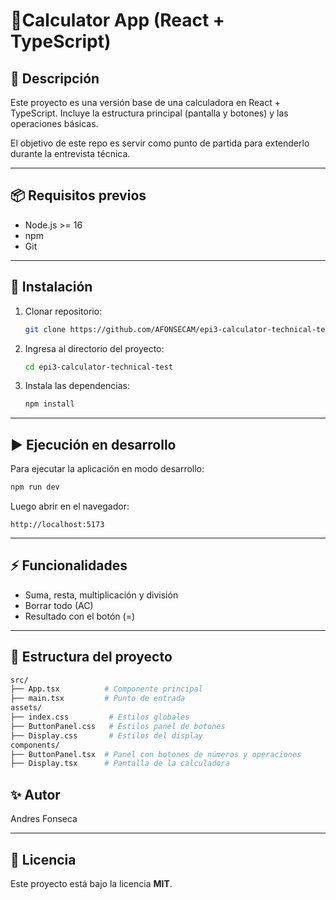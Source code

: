 
# 📱Calculator App (React + TypeScript)

## 📖 Descripción
Este proyecto es una versión base de una calculadora en React + TypeScript.
Incluye la estructura principal (pantalla y botones) y las operaciones básicas.

El objetivo de este repo es servir como punto de partida para extenderlo durante la entrevista técnica.

---

## 📦 Requisitos previos

- Node.js >= 16  
- npm
- Git  

---

## 🚀 Instalación

1. Clonar repositorio:

   ```bash
   git clone https://github.com/AFONSECAM/epi3-calculator-technical-test.git
   ```

2. Ingresa al directorio del proyecto:

   ```bash
   cd epi3-calculator-technical-test
   ```

3. Instala las dependencias:

   ```bash
   npm install
   ```
---

## ▶️ Ejecución en desarrollo

Para ejecutar la aplicación en modo desarrollo:

```bash
npm run dev
```

Luego abrir en el navegador:

```
http://localhost:5173
```

---

## ⚡ Funcionalidades

- Suma, resta, multiplicación y división  
- Borrar todo (AC)  
- Resultado con el botón (=)  

---

## 📂 Estructura del proyecto
```bash
src/
├── App.tsx          # Componente principal
├── main.tsx         # Punto de entrada
assets/
├── index.css         # Estilos globales
├── ButtonPanel.css   # Estilos panel de botones
├── Display.css       # Estilos del display
components/
├── ButtonPanel.tsx  # Panel con botones de números y operaciones
├── Display.tsx      # Pantalla de la calculadora
```

## ✨ Autor
Andres Fonseca


---

## 📜 Licencia
Este proyecto está bajo la licencia **MIT**.
